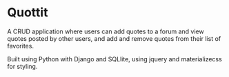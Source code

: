 # Quottit
A CRUD application where users can add quotes to a forum and view quotes posted by other users, and add and remove quotes from their list of favorites.

Built using Python with Django and SQLlite, using jquery and materializecss for styling. 
